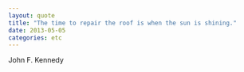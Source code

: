 ```yaml
---
layout: quote
title: "The time to repair the roof is when the sun is shining."
date: 2013-05-05
categories: etc
---
```


John F. Kennedy
